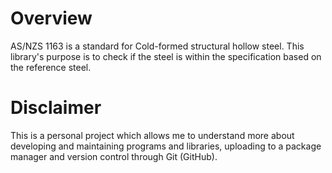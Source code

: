 # Overview
AS/NZS 1163 is a standard for Cold-formed structural hollow steel. This library's purpose is to check if the steel is within the specification based on the reference steel.

# Disclaimer
This is a personal project which allows me to understand more about developing and maintaining programs and libraries, uploading to a package manager and version control through Git (GitHub).